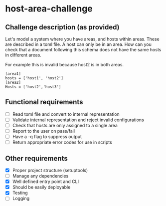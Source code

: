 # host-area-challenge

## Challenge description (as provided)
Let's model a system where you have areas, and hosts within areas.
These are described in a toml file. A host can only be in an area.
How can you check that a document following this schema does not have the same hosts in different areas.

For example this is invalid because host2 is in both areas.
```
[area1]
hosts = ['host1', 'host2']
[area2]
Hosts = ['host2','host3']
```

## Functional requirements
- [ ] Read toml file and convert to internal representation
- [ ] Validate internal representation and reject invalid configurations
- [ ] Check that hosts are only assigned to a single area
- [ ] Report to the user on pass/fail
- [ ] Have a -q flag to suppress output
- [ ] Return appropriate error codes for use in scripts

## Other requirements
- [x] Proper project structure (setuptools)
- [ ] Manage any dependencies
- [x] Well defined entry point and CLI
- [x] Should be easily deployable
- [x] Testing
- [ ] Logging
